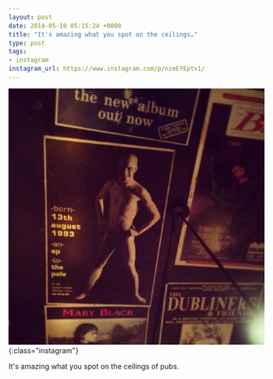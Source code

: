 ```yaml
---
layout: post
date: 2014-05-10 05:15:24 +0000
title: "It's amazing what you spot on the ceilings…"
type: post
tags:
- instagram
instagram_url: https://www.instagram.com/p/nzeEYEptx1/
---
```


![Instagram - nzeEYEptx1](/img/nzeEYEptx1.jpg){:class="instagram"}

It's amazing what you spot on the ceilings of pubs.
